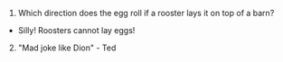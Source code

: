 1. Which direction does the egg roll if a rooster lays it on top of a barn?
  - Silly! Roosters cannot lay eggs! 

2. "Mad joke like Dion" - Ted